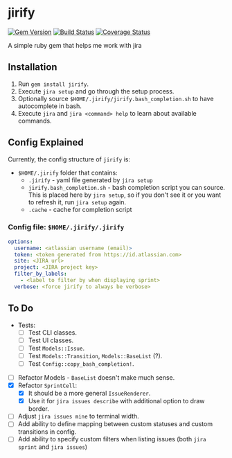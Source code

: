 # jirify
[![Gem Version](https://badge.fury.io/rb/jirify.svg)](https://badge.fury.io/rb/jirify)
[![Build Status](https://travis-ci.org/GeorgeSG/jirify.svg?branch=master)](https://travis-ci.org/GeorgeSG/jirify)
[![Coverage Status](https://coveralls.io/repos/github/GeorgeSG/jirify/badge.svg?branch=master)](https://coveralls.io/github/GeorgeSG/jirify?branch=master)

A simple ruby gem that helps me work with jira

## Installation
1. Run `gem install jirify`.
1. Execute `jira setup` and go through the setup process.
1. Optionally source `$HOME/.jirify/jirify.bash_completion.sh` to have
autocomplete in bash.
1. Execute `jira` and `jira <command> help` to learn about available commands.

## Config Explained
Currently, the config structure of `jirify` is:
- `$HOME/.jirify` folder that contains:
  - `.jirify` - yaml file generated by `jira setup`
  - `jirify.bash_completion.sh` - bash completion script you can source.
  This is placed here by `jira setup`, so if you don't see it or you want to
  refresh it, run `jira setup` again.
  - `.cache` - cache for completion script

### Config file: `$HOME/.jirify/.jirify`
```yaml
options:
  username: <atlassian username (email)>
  token: <token generated from https://id.atlassian.com>
  site: <JIRA url>
  project: <JIRA project key>
  filter_by_labels:
    - <label to filter by when displaying sprint>
  verbose: <force jirify to always be verbose>
```

## To Do
- Tests:
  - [ ] Test CLI classes.
  - [ ] Test UI classes.
  - [ ] Test `Models::Issue`.
  - [ ] Test `Models::Transition`, `Models::BaseList` (?).
  - [ ] Test `Config::copy_bash_completion!`.
- [ ] Refactor Models - `BaseList` doesn't make much sense.
- [x] Refactor `SprintCell`:
  - [x] It should be a more general `IssueRenderer`.
  - [x] Use it for `jira issues describe` with additional option to draw border.
- [ ] Adjust `jira issues mine` to terminal width.
- [ ] Add ability to define mapping between custom statuses and custom
transitions in config.
- [ ] Add ability to specify custom filters when listing issues (both
`jira sprint` and `jira issues`)

